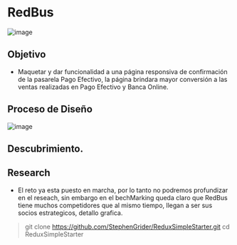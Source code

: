 # RedBus

![image](https://user-images.githubusercontent.com/32305619/37770181-883ef242-2da1-11e8-8b55-98011a2bc951.png)


## Objetivo
- Maquetar y dar funcionalidad a una página responsiva de confirmación de la pasarela Pago Efectivo, la página brindara mayor conversión a las ventas realizadas en Pago Efectivo y Banca Online.

## Proceso de Diseño

![image](https://user-images.githubusercontent.com/32305619/37770646-16dbf7ce-2da3-11e8-91aa-2f6ffc3725be.png)

## Descubrimiento.
## Research
- El reto ya esta puesto en marcha, por lo tanto no podremos profundizar en el reseach, sin embargo en el bechMarking queda claro que RedBus tiene muchos competidores que al mismo tiempo, llegan a ser sus socios estrategicos, detallo grafica.




> git clone https://github.com/StephenGrider/ReduxSimpleStarter.git
> cd ReduxSimpleStarter
